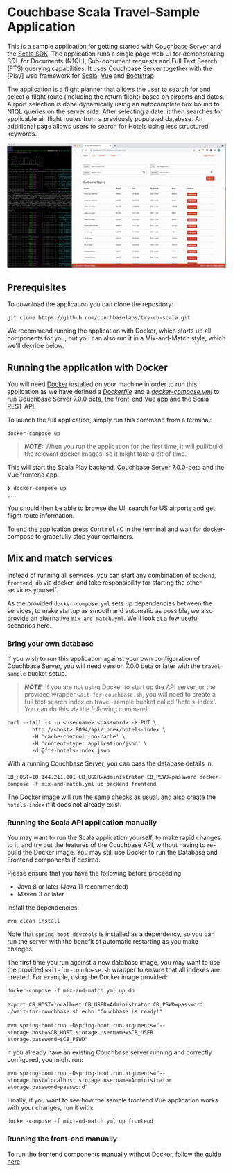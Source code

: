 # Couchbase Scala Travel-Sample Application

This is a sample application for getting started with [Couchbase Server] and the [Scala SDK].
The application runs a single page web UI for demonstrating SQL for Documents (N1QL), Sub-document requests and Full Text Search (FTS) querying capabilities.
It uses Couchbase Server together with the [Play] web framework for [Scala], [Vue] and [Bootstrap].

The application is a flight planner that allows the user to search for and select a flight route (including the return flight) based on airports and dates.
Airport selection is done dynamically using an autocomplete box bound to N1QL queries on the server side. After selecting a date, it then searches
for applicable air flight routes from a previously populated database. An additional page allows users to search for Hotels using less structured keywords.

![Application](app.png)


## Prerequisites

To download the application you can clone the repository:

    git clone https://github.com/couchbaselabs/try-cb-scala.git

<!-- If you want to run the application from your IDE rather than from the command line you also need your IDE set up to
work with maven-based projects. We recommend running IntelliJ IDEA, but Eclipse or Netbeans will also work. -->

We recommend running the application with Docker, which starts up all components for you,
but you can also run it in a Mix-and-Match style, which we'll decribe below.

## Running the application with Docker

You will need [Docker](https://docs.docker.com/get-docker/) installed on your machine in order to run this application as we have defined a [_Dockerfile_](Dockerfile) and a [_docker-compose.yml_](docker-compose.yml) to run Couchbase Server 7.0.0 beta, the front-end [Vue app](https://github.com/couchbaselabs/try-cb-frontend-v2.git) and the Scala REST API.

To launch the full application, simply run this command from a terminal:

    docker-compose up

> **_NOTE:_** When you run the application for the first time, it will pull/build the relevant docker images, so it might take a bit of time.

This will start the Scala Play backend, Couchbase Server 7.0.0-beta and the Vue frontend app.

```
❯ docker-compose up
...
```

You should then be able to browse the UI, search for US airports and get flight
route information.

To end the application press <kbd>Control</kbd>+<kbd>C</kbd> in the terminal
and wait for docker-compose to gracefully stop your containers.

## Mix and match services

Instead of running all services, you can start any combination of `backend`,
`frontend`, `db` via docker, and take responsibility for starting the other
services yourself.

As the provided `docker-compose.yml` sets up dependencies between the services,
to make startup as smooth and automatic as possible, we also provide an
alternative `mix-and-match.yml`. We'll look at a few useful scenarios here.

### Bring your own database

If you wish to run this application against your own configuration of Couchbase
Server, you will need version 7.0.0 beta or later with the `travel-sample`
bucket setup.

> **_NOTE:_** If you are not using Docker to start up the API server, or the
> provided wrapper `wait-for-couchbase.sh`, you will need to create a full text
> search index on travel-sample bucket called 'hotels-index'. You can do this
> via the following command:

    curl --fail -s -u <username>:<password> -X PUT \
            http://<host>:8094/api/index/hotels-index \
            -H 'cache-control: no-cache' \
            -H 'content-type: application/json' \
            -d @fts-hotels-index.json

With a running Couchbase Server, you can pass the database details in:

    CB_HOST=10.144.211.101 CB_USER=Administrator CB_PSWD=password docker-compose -f mix-and-match.yml up backend frontend

The Docker image will run the same checks as usual, and also create the
`hotels-index` if it does not already exist.

### Running the Scala API application manually

You may want to run the Scala application yourself, to make rapid changes to it,
and try out the features of the Couchbase API, without having to re-build the Docker
image. You may still use Docker to run the Database and Frontend components if desired.

Please ensure that you have the following before proceeding.

* Java 8 or later (Java 11 recommended)
* Maven 3 or later

Install the dependencies:

    mvn clean install

Note that `spring-boot-devtools` is installed as a dependency, so you can run the server with
the benefit of automatic restarting as you make changes.

The first time you run against a new database image, you may want to use the provided
`wait-for-couchbase.sh` wrapper to ensure that all indexes are created.
For example, using the Docker image provided:

    docker-compose -f mix-and-match.yml up db

    export CB_HOST=localhost CB_USER=Administrator CB_PSWD=password
    ./wait-for-couchbase.sh echo "Couchbase is ready!"
    
    mvn spring-boot:run -Dspring-boot.run.arguments="--storage.host=$CB_HOST storage.username=$CB_USER storage.password=$CB_PSWD"

If you already have an existing Couchbase server running and correctly configured, you might run:

    mvn spring-boot:run -Dspring-boot.run.arguments="--storage.host=localhost storage.username=Administrator storage.password=password"

Finally, if you want to see how the sample frontend Vue application works with your changes,
run it with:

    docker-compose -f mix-and-match.yml up frontend

### Running the front-end manually

To run the frontend components manually without Docker, follow the guide
[here](https://github.com/couchbaselabs/try-cb-frontend-v2)

[Couchbase Server]: https://www.couchbase.com/
[Scala SDK]: https://docs.couchbase.com/scala-sdk/current/hello-world/overview.html
[Spring Boot]: https://spring.io/projects/spring-boot
[Scala]: https://www.scala-lang.org/
[Swagger]: https://swagger.io/resources/open-api/
[Vue]: https://vuejs.org/
[Bootstrap]: https://getbootstrap.com/
